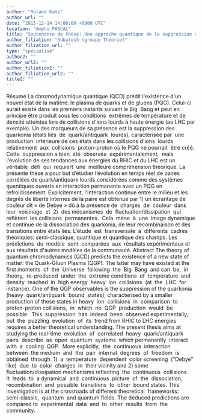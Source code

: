 ```yaml
---
author: "Roland Katz"
author_url: ""
date: "2015-12-14 14:00:00 +0000 UTC"
location: "Amphi PASCAL"
title: "Soutenance de thèse: Une approche quantique de la suppression dynamique des quarkonia dans les collisions d’ions lourds à haute énergie"
author_filiation: "Subatech (groupe Théorie)"
author_filiation_url: ""
type: "spécialisé"
author2: ""
author_url2: ""
author_filiation2: ""
author_filiation_url2: ""
title2: ""
---
```

Résumé  La chromodynamique quantique (QCD) prédit l'existence d'un nouvel état de la matière: le plasma de quarks et de gluons (PQG). Celui-ci aurait existé dans les premiers instants suivant le Big  Bang et peut en principe être produit sous les conditions  extrêmes de température et de  densité atteintes lors de collisions d'ions lourds à haute énergie (au LHC par exemple). Un des marqueurs de sa présence est la suppression des quarkonia (états liés  de  quark/antiquark  lourds), caractérisée par  une production  inférieure de ces états dans les collisions d'ions  lourds relativement  aux  collisions  proton-proton où le PQG ne pourrait  être créé. Cette  suppression a bien  été  observée  expérimentalement,  mais  l'évolution de ses tendances aux énergies du RHIC et du LHC est un  véritable  défi  qui  requiert  une  meilleure compréhension théorique. La présente thèse a pour but d’étudier l’évolution en temps réel de paires corrélées de quark/antiquark lourds considérées comme des systèmes quantiques ouverts en interaction permanente avec un PQG en refroidissement. Explicitement, l'interaction continue entre le milieu et les degrés de liberté internes de la paire est obtenue par 1) un écrantage de couleur dit « de Debye » dû à la présence de  charges  de  couleur  dans  leur  voisinage  et  2)  des mécanismes  de  fluctuation/dissipation  qui  reflètent  les collisions  permanentes.  Cela  mène  à  une  image dynamique et continue de la dissociation des quarkonia, de leur recombinaison et des transitions entre états liés. L'étude  est  transversale  à  différents  cadres  théoriques: semi-classique, quantique et quantique des champs. Les prédictions  du  modèle  sont  comparées  aux  résultats expérimentaux et aux résultats d'autres modèles de la communauté.  Abstract  The theory of quantum chromodynamics (QCD) predicts the existence of a new state of matter: the Quark-Gluon Plasma (QGP). The latter may have existed at the first moments  of  the  Universe  following  the  Big  Bang  and can  be,  in  theory,  re-produced  under  the  extreme conditions  of  temperature  and  density  reached  in  high energy  heavy  ion  collisions  (at  the  LHC  for  instance). One of the QGP observables is the suppression of the quarkonia  (heavy  quark/antiquark  bound  states), characterised by a smaller production of these states in heavy  ion  collisions  in  comparison  to  proton-proton collisions,  in  which  no  QGP  production  would  be possible.  This  suppression  has  indeed  been  observed experimentally,  but  the  puzzling  evolution  of  its  trend from RHIC to LHC energies requires a better theoretical understanding. The present thesis aims at studying the real-time  evolution  of  correlated  heavy  quark/antiquark pairs  describe  as  open  quantum  systems  which permanently  interact  with  a  cooling  QGP.  More explicitly,  the  continuous  interaction  between  the medium  and  the  pair  internal  degrees  of  freedom  is obtained  through  1)  a  temperature  dependent  color screening  (“Debye”  like)  due  to  color  charges  in  their vicinity and 2) some fluctuation/dissipation mechanisms reflecting  the  continuous  collisions.  It  leads  to  a dynamical  and  continuous  picture  of  the  dissociation, recombination  and  possible  transitions  to  other  bound states. This investigation is at the crossroads of different theoretical  frameworks:  semi-classic,  quantum  and quantum fields. The deduced predictions are compared to  experimental  data  and  to  other  results  from  the community.
